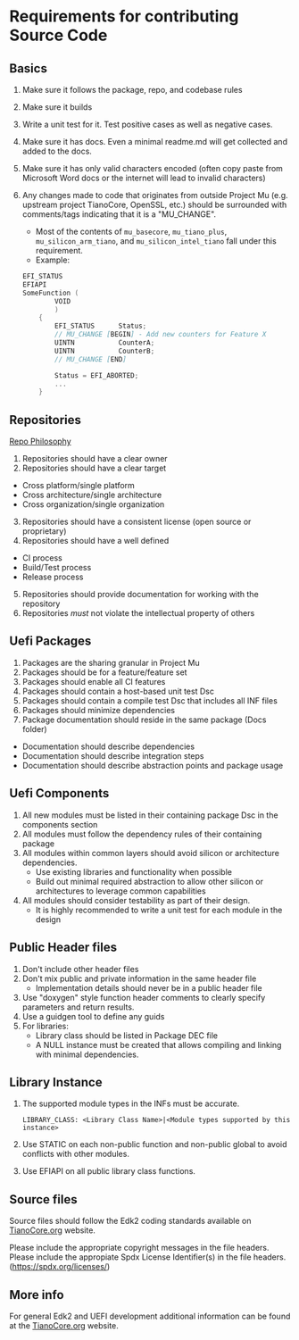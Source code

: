 # Requirements for contributing Source Code

## Basics

1. Make sure it follows the package, repo, and codebase rules
2. Make sure it builds
3. Write a unit test for it.  Test positive cases as well as negative cases.
4. Make sure it has docs.  Even a minimal readme.md will get collected and added to the docs.
5. Make sure it has only valid characters encoded (often copy paste from Microsoft Word docs or the internet will lead
   to invalid characters)
6. Any changes made to code that originates from outside Project Mu (e.g. upstream project TianoCore, OpenSSL, etc.)
   should be surrounded with comments/tags indicating that it is a "MU_CHANGE".
    - Most of the contents of `mu_basecore`, `mu_tiano_plus`, `mu_silicon_arm_tiano`, and `mu_silicon_intel_tiano`
      fall under this requirement.
    - Example:

    ```c
    EFI_STATUS
    EFIAPI
    SomeFunction (
            VOID
            )
        {
            EFI_STATUS      Status;
            // MU_CHANGE [BEGIN] - Add new counters for Feature X
            UINTN           CounterA;
            UINTN           CounterB;
            // MU_CHANGE [END]

            Status = EFI_ABORTED;
            ...
        }
    ```

## Repositories

[Repo Philosophy](overview.md#repo-philosophy)

1. Repositories should have a clear owner
2. Repositories should have a clear target

- Cross platform/single platform
- Cross architecture/single architecture
- Cross organization/single organization

3. Repositories should have a consistent license (open source or proprietary)
4. Repositories should have a well defined

- CI process
- Build/Test process
- Release process

5. Repositories should provide documentation for working with the repository
6. Repositories _must_ not violate the intellectual property of others

## Uefi Packages

1. Packages are the sharing granular in Project Mu
2. Packages should be for a feature/feature set
3. Packages should enable all CI features
4. Packages should contain a host-based unit test Dsc
5. Packages should contain a compile test Dsc that includes all INF files
6. Packages should minimize dependencies
7. Package documentation should reside in the same package (Docs folder)

- Documentation should describe dependencies
- Documentation should describe integration steps
- Documentation should describe abstraction points and package usage

## Uefi Components

1. All new modules must be listed in their containing package Dsc in the components section
2. All modules must follow the dependency rules of their containing package
3. All modules within common layers should avoid silicon or architecture dependencies.
    - Use existing libraries and functionality when possible
    - Build out minimal required abstraction to allow other silicon or architectures to leverage common capabilities
4. All modules should consider testability as part of their design.
    - It is highly recommended to write a unit test for each module in the design

## Public Header files

1. Don't include other header files
2. Don't mix public and private information in the same header file
    - Implementation details should never be in a public header file
3. Use "doxygen" style function header comments to clearly specify parameters and return results.
4. Use a guidgen tool to define any guids
5. For libraries:
    - Library class should be listed in Package DEC file
    - A NULL instance must be created that allows compiling and linking with minimal dependencies.

## Library Instance

1. The supported module types in the INFs must be accurate.

    ``` inf
    LIBRARY_CLASS: <Library Class Name>|<Module types supported by this instance>
    ```

2. Use STATIC on each non-public function and non-public global to avoid conflicts with other modules.
3. Use EFIAPI on all public library class functions.

## Source files

Source files should follow the Edk2 coding standards available on [TianoCore.org](https://www.tianocore.org/) website.  

Please include the appropriate copyright messages in the file headers.
Please include the appropiate Spdx License Identifier(s) in the file headers. (<https://spdx.org/licenses/>)

## More info

For general Edk2 and UEFI development additional information can be found at the
[TianoCore.org](https://www.tianocore.org/) website.
